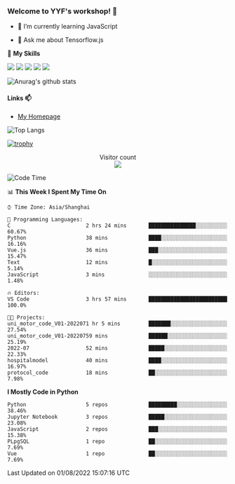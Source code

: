 ### Welcome to YYF's workshop! 👋

<!--
**YifeiYang210/YifeiYang210** is a ✨ _special_ ✨ repository because its `README.md` (this file) appears on your GitHub profile.

Here are some ideas to get you started:

- 🔭 I’m currently working on ...
- 🌱 I’m currently learning ...
- 👯 I’m looking to collaborate on ...
- 🤔 I’m looking for help with ...
- 💬 Ask me about ...
- 📫 How to reach me: ...
- 😄 Pronouns: ...
- ⚡ Fun fact: ...
-->

- 🌱 I’m currently learning JavaScript

- 💬 Ask me about Tensorflow.js

🌟 **My Skills**
<!-- [![](https://img.shields.io/badge/{徽标标题}-{徽标内容}-{徽标颜色}.svg)]({linkUrl}) -->

![](https://img.shields.io/badge/-Python-3f7fbd?logo=Python&logoColor=fff)
![](https://img.shields.io/badge/-DeepLearning-3f7fbd?logo=Pandas&logoColor=fff)
![](https://img.shields.io/badge/-Wechat-3f7fbd?logo=Wechat&logoColor=fff)
![](https://img.shields.io/badge/-C%2B%2B-3f7fbd?logo=C%2B%2B&logoColor=fff)
![](https://img.shields.io/badge/-JavaScript-3f7fbd?logo=JavaScript&logoColor=fff)

![Anurag's github stats](https://github-readme-stats.vercel.app/api?username=YifeiYang210&theme=maroongold)



#### Links 📫

* [My Homepage](https://YifeiYang210.github.io/blog/)

![Top Langs](https://github-readme-stats.vercel.app/api/top-langs/?username=YifeiYang210&hide=roff,c)

[![trophy](https://github-profile-trophy.vercel.app/?username=YifeiYang210&theme=dracula&row=2&column=3)](https://github.com/ryo-ma/github-profile-trophy)

<p align="center"> 
  Visitor count<br>
  <img src="https://profile-counter.glitch.me/YifeiYang210/count.svg" />
</p>

<!--START_SECTION:waka-->
![Code Time](http://img.shields.io/badge/Code%20Time-1%2C117%20hrs%201%20min-blue)

📊 **This Week I Spent My Time On** 

```text
⌚︎ Time Zone: Asia/Shanghai

💬 Programming Languages: 
C                        2 hrs 24 mins       ███████████████░░░░░░░░░░   60.67% 
Python                   38 mins             ████░░░░░░░░░░░░░░░░░░░░░   16.16% 
Vue.js                   36 mins             ███░░░░░░░░░░░░░░░░░░░░░░   15.47% 
Text                     12 mins             █░░░░░░░░░░░░░░░░░░░░░░░░   5.14% 
JavaScript               3 mins              ░░░░░░░░░░░░░░░░░░░░░░░░░   1.48%

🔥 Editors: 
VS Code                  3 hrs 57 mins       █████████████████████████   100.0%

🐱‍💻 Projects: 
uni_motor_code_V01-2022071 hr 5 mins         ███████░░░░░░░░░░░░░░░░░░   27.54% 
uni_motor_code_V01-20220759 mins             ██████░░░░░░░░░░░░░░░░░░░   25.19% 
2022-07                  52 mins             █████░░░░░░░░░░░░░░░░░░░░   22.33% 
hospitalmodel            40 mins             ████░░░░░░░░░░░░░░░░░░░░░   16.97% 
protocol_code            18 mins             ██░░░░░░░░░░░░░░░░░░░░░░░   7.98%

```

**I Mostly Code in Python** 

```text
Python                   5 repos             █████████░░░░░░░░░░░░░░░░   38.46% 
Jupyter Notebook         3 repos             █████░░░░░░░░░░░░░░░░░░░░   23.08% 
JavaScript               2 repos             ███░░░░░░░░░░░░░░░░░░░░░░   15.38% 
PLpgSQL                  1 repo              ██░░░░░░░░░░░░░░░░░░░░░░░   7.69% 
Vue                      1 repo              ██░░░░░░░░░░░░░░░░░░░░░░░   7.69%

```



 Last Updated on 01/08/2022 15:07:16 UTC
<!--END_SECTION:waka-->


